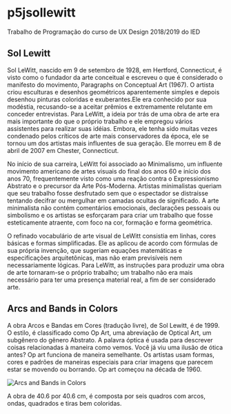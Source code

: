 # p5jsollewitt
Trabalho de Programação do curso de UX Design 2018/2019 do IED

## Sol Lewitt
Sol LeWitt, nascido em 9 de setembro de 1928, em Hertford, Connecticut, é visto como o fundador da arte conceitual e escreveu o que é considerado o manifesto do movimento, Paragraphs on Conceptual Art (1967). O artista criou esculturas e desenhos geométricos aparentemente simples e depois desenhou pinturas coloridas e exuberantes.Ele era conhecido por sua modéstia, recusando-se a aceitar prêmios e extremamente relutante em conceder entrevistas. Para LeWitt, a ideia por trás de uma obra de arte era mais importante do que o próprio trabalho e ele empregou vários assistentes para realizar suas idéias. Embora, ele tenha sido muitas vezes condenado pelos críticos de arte mais conservadores da época, ele se tornou um dos artistas mais influentes de sua geração. Ele morreu em 8 de abril de 2007 em Chester, Connecticut. 

No início de sua carreira, LeWitt foi associado ao Minimalismo, um influente movimento americano de artes visuais do final dos anos 60 e início dos anos 70, frequentemente visto como uma reação contra o Expressionismo Abstrato e o precursor da Arte Pós-Moderna. Artistas minimalistas queriam que seu trabalho fosse desfrutado sem que o espectador se distraísse tentando decifrar ou mergulhar em camadas ocultas de significado. A arte minimalista não contém comentários emocionais, declarações pessoais ou simbolismo e os artistas se esforçaram para criar um trabalho que fosse esteticamente atraente, com foco na cor, formação e forma geométrica. 

O refinado vocabulário de arte visual de LeWitt consistia em linhas, cores básicas e formas simplificadas. Ele as aplicou de acordo com fórmulas de sua própria invenção, que sugeriam equações matemáticas e especificações arquitetônicas, mas não eram previsíveis nem necessariamente lógicas. Para LeWitt, as instruções para produzir uma obra de arte tornaram-se o próprio trabalho; um trabalho não era mais necessário para ter uma presença material real, a fim de ser considerado arte.

## Arcs and Bands in Colors
A obra Arcos e Bandas em Cores (tradução livre), de Sol Lewitt, é de 1999. O estilo, é classificado como Op Art, uma abreviação de Optical Art, um subgênero do gênero Abstrato. A palavra óptica é usada para descrever coisas relacionadas à maneira como vemos. Você já viu uma ilusão de ótica antes? Op art funciona de maneira semelhante. Os artistas usam formas, cores e padrões de maneiras especiais para criar imagens que parecem estar se movendo ou borrando. Op art começou na década de 1960.

![Arcs and Bands in Colors](https://www.sollewittprints.org/stuff/contentmgr/files/1/974155550e33863e10f9a7a83f29a50c/image/lewitt_m_11_fullsethoriz__800_.jpg)

A obra de 40.6 por 40.6 cm, é composta por seis quadros com arcos, ondas, quadrados e tiras bem coloridas.
